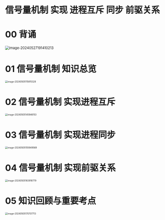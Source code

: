 # 信号量机制 实现 进程互斥 同步 前驱关系



# 00 背诵

<img src="https://cvp.oss-cn-shanghai.aliyuncs.com/picgo/202405271914457.png" alt="image-20240527191410213" style="zoom: 80%;" />



# 01 信号量机制 知识总览

<img src="https://cvp.oss-cn-shanghai.aliyuncs.com/picgo/202405051158473.png" alt="image-20240505115815328" style="zoom:50%;" />



# 02 信号量机制 实现进程互斥

<img src="https://cvp.oss-cn-shanghai.aliyuncs.com/picgo/202405051459359.png" alt="image-20240505145946153" style="zoom:50%;" />



# 03 信号量机制 实现进程同步

<img src="https://cvp.oss-cn-shanghai.aliyuncs.com/picgo/202405051559855.png" alt="image-20240505155949569" style="zoom:50%;" />



# 04 信号量机制 实现前驱关系

<img src="https://cvp.oss-cn-shanghai.aliyuncs.com/picgo/202405051639985.png" alt="image-20240505163918779" style="zoom:50%;" />



# 05 知识回顾与重要考点

<img src="https://cvp.oss-cn-shanghai.aliyuncs.com/picgo/202405051707862.png" alt="image-20240505170707713" style="zoom:50%;" />
